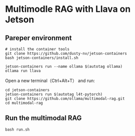# Multimodle RAG with Llava on Jetson

## Pareper environment

```
# install the container tools
git clone https://github.com/dusty-nv/jetson-containers
bash jetson-containers/install.sh
```

```
jetson-containers run --name ollama $(autotag ollama)
ollama run llava
```
Open a new terminal（Ctrl+Alt+T） and run:
```
cd jetson-containers
jetson-containers run $(autotag l4t-pytorch)
git clone https://github.com/ollama/multimodal-rag.git
cd multimodal-rag
```
## Run the multimodal RAG
```
bash run.sh
```
